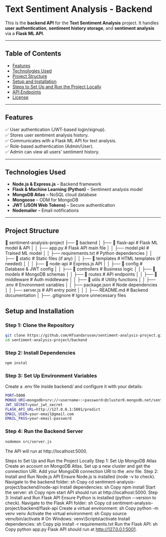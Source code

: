 # **Text Sentiment Analysis - Backend**

This is the **backend API** for the **Text Sentiment Analysis** project. It handles **user authentication**, **sentiment history storage**, and **sentiment analysis** via a **Flask ML API**.

---

## **Table of Contents**
- [Features](#features)
- [Technologies Used](#technologies-used)
- [Project Structure](#project-structure)
- [Setup and Installation](#setup-and-installation)
- [Steps to Set Up and Run the Project Locally](#steps-to-set-up-and-run-the-project-locally)
- [API Endpoints](#api-endpoints)
- [License](#license)

---

## **Features**
✅ User authentication (JWT-based login/signup).  
✅ Stores user sentiment analysis history.  
✅ Communicates with a Flask ML API for text analysis.  
✅ Role-based authentication (Admin/User).  
✅ Admin can view all users’ sentiment history.  

---

## **Technologies Used**
- **Node.js & Express.js** – Backend framework  
- **Flask & Machine Learning (Python)** – Sentiment analysis model  
- **MongoDB Atlas** – NoSQL cloud database  
- **Mongoose** – ODM for MongoDB  
- **JWT (JSON Web Tokens)** – Secure authentication  
- **Nodemailer** – Email notifications  

---

## **Project Structure**
📂 sentiment-analysis-project ├── 📂 backend │ ├── 📂 flask-api # Flask ML model & API │ │ ├── app.py # Flask API main file │ │ ├── model.pkl # Trained ML model │ │ ├── requirements.txt # Python dependencies │ │ ├── 📂 static # Static files (if any) │ │ ├── 📂 templates # HTML templates (if needed) │ │ │ ├── 📂 node-api # Express.js API │ │ ├── 📂 config # Database & JWT config │ │ ├── 📂 controllers # Business logic │ │ ├── 📂 models # MongoDB schemas │ │ ├── 📂 routes # API endpoints │ │ ├── 📂 middleware # Auth middleware │ │ ├── 📂 utils # Utility functions │ │ ├── .env # Environment variables │ │ ├── package.json # Node dependencies │ │ ├── server.js # API entry point │ │ │ ├── README.md # Backend documentation │ ├── .gitignore # Ignore unnecessary files


## **Setup and Installation**

### **Step 1: Clone the Repository**

```sh
git clone https://github.com/HTsandaruvan/sentiment-analysis-project.git
cd sentiment-analysis-project/backend
```

### Step 2: Install Dependencies

```sh
npm instal
```
### Step 3: Set Up Environment Variables
Create a .env file inside backend/ and configure it with your details:

```sh
PORT=5000
MONGO_URI=mongodb+srv://<username>:<password>@cluster0.mongodb.net/sentiment_db?retryWrites=true&w=majority
JWT_SECRET=your_jwt_secret
FLASK_API_URL=http://127.0.0.1:5001/predict
EMAIL_USER=your-email@gmail.com
EMAIL_PASS=your-email-password

```
 ### Step 4: Run the Backend Server

```sh
nodemon src/server.js
```

The API will run at http://localhost:5000.

Steps to Set Up and Run the Project Locally
Step 1: Set Up MongoDB Atlas
Create an account on MongoDB Atlas.
Set up a new cluster and get the connection URI.
Add your MongoDB connection URI to the .env file.
Step 2: Install and Run Node.js API
Ensure Node.js is installed (node -v to check).
Navigate to the backend folder:
sh
Copy
cd sentiment-analysis-project/backend/node-api
Install dependencies:
sh
Copy
npm install
Start the server:
sh
Copy
npm start
API should run at http://localhost:5000.
Step 3: Install and Run Flask API
Ensure Python is installed (python --version to check).
Navigate to the Flask API folder:
sh
Copy
cd sentiment-analysis-project/backend/flask-api
Create a virtual environment:
sh
Copy
python -m venv venv
Activate the virtual environment:
sh
Copy
source venv/bin/activate   # On Windows: venv\Scripts\activate
Install dependencies:
sh
Copy
pip install -r requirements.txt
Run the Flask API:
sh
Copy
python app.py
Flask API should run at http://127.0.0.1:5001.
